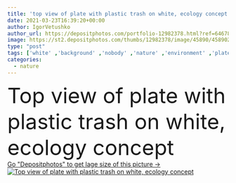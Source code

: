 ```yaml
---
title: 'top view of plate with plastic trash on white, ecology concept'
date: 2021-03-23T16:39:20+00:00
author: IgorVetushko
author_url: https://depositphotos.com/portfolio-12982378.html?ref=64678756
image: https://st2.depositphotos.com/thumbs/12982378/image/45890/458902268/api_thumb_450.jpg?forcejpeg=true
type: "post"
tags: ['white' ,'background' ,'nobody' ,'nature' ,'environment' ,'plate' ,'plastic' ,'backdrop' ,'concept' ,'ecology' ,'global' ,'earth' ,'planet' ,'world' ,'rubbish' ,'trash' ,'problem' ,'ecological' ,'Pollution' ,'garbage' ,'can' ,'tin' ,'cellophane' ,'contamination' ,'polyethylene' ,'Studio Shot' ,'top view' ,'no people' ]
categories: 
  - nature
---
```

<div aling="center">
            <font size="60"> Top view of plate with plastic trash on white, ecology concept</font>   
</div>
<div>
    <a href='https://st2.depositphotos.com/thumbs/12982378/image/45890/458902268/api_thumb_450.jpg?forcejpeg=true?ref=64678756' target=_blank > Go "Depositphotos" to get lage size of this picture ->
        <img href='https://st2.depositphotos.com/thumbs/12982378/image/45890/458902268/api_thumb_450.jpg?forcejpeg=true?ref=64678756' src='https://st2.depositphotos.com/12982378/45890/i/950/depositphotos_458902268-stock-photo-top-view-plate-plastic-trash.jpg?forcejpeg=true' alt='Top view of plate with plastic trash on white, ecology concept' >
    </a>
</div>
